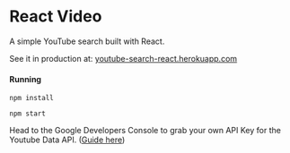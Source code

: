 # React Video

A simple YouTube search built with React.

See it in production at: [youtube-search-react.herokuapp.com](http://youtube-search-react.herokuapp.com)

#### Running

`npm install`

`npm start`

Head to the Google Developers Console to grab your own API Key for the Youtube Data API. ([Guide here](https://developers.google.com/youtube/v3/getting-started))